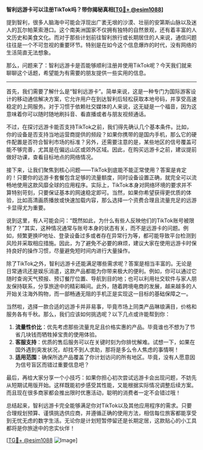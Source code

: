 **智利远游卡可以注册TikTok吗？带你揭秘真相[[TG💪+ @esim1088](https://t.me/s/esim1088)]**

提到智利，很多人脑海中可能会浮现出广袤无垠的沙漠、壮丽的安第斯山脉以及迷人的瓦尔帕莱索港口。这个南美洲国家不仅拥有独特的自然景观，还有着丰富的人文历史和美食文化。而对于那些计划前往智利旅行或长期居住的人来说，通信问题往往是一个不可忽视的重要环节。特别是在如今这个信息爆炸的时代，没有网络的生活简直无法想象。

那么，问题来了：智利远游卡是否能够顺利注册并使用TikTok呢？今天我们就来聊聊这个话题，希望能为有需要的朋友提供一些实用的信息。

---

首先，我们需要了解什么是“智利远游卡”。简单来说，这是一种专门为国际游客设计的移动通信解决方案，它允许用户在到达智利后轻松获取本地号码，并享受高速稳定的上网服务。对于习惯于依赖社交媒体的人来说，这无疑是一个福音，因为这意味着你可以随时随地刷抖音、看直播或者与朋友视频通话。

不过，在探讨远游卡能否支持TikTok之前，我们得先确认几个基本条件。比如，你的设备是否支持当地运营商提供的频段？如果你携带的是国内手机，那么它的硬件配置是否符合智利市场的标准？另外，还需要注意的是，某些地区的信号覆盖可能不够完善，尤其是在偏远山区或郊外区域。因此，在购买远游卡之前，建议提前做好功课，查看目标地点的网络情况。

接下来，让我们聚焦到核心问题——TikTok到底能不能正常使用？答案是肯定的！只要你的远游卡套餐包含足够的流量额度，同时设备设置正确，就完全可以流畅地使用这款风靡全球的应用程序。实际上，TikTok本身对网络环境的要求并不算特别苛刻，只要保证基本的网速稳定即可。当然，如果你希望获得更优质的体验，比如高清画质播放或快速加载内容，那么选择一个资费合理且流量充足的远游卡显得尤为重要。

说到这里，有人可能会问：“既然如此，为什么有些人反映他们的TikTok账号被限制了？”其实，这种情况通常与账号本身的状态有关，而不是远游卡的问题。例如，频繁更换IP地址、登录设备过多或者存在异常行为等，都可能导致平台检测到风险并采取相应措施。因此，为了避免不必要的麻烦，建议大家在使用远游卡时保持良好的操作习惯，尽量避免短时间内进行大量操作。

除了TikTok之外，智利远游卡还能满足哪些需求呢？答案是相当丰富的。无论是日常通讯还是娱乐消遣，这款产品都能为你带来极大的便利。例如，你可以通过它随时查询天气预报、预订餐厅位置、导航到目的地；也可以利用社交软件与家人朋友保持联系，分享旅途中的精彩瞬间。此外，随着跨境电商的发展，越来越多的人开始关注海外购物，而一部畅通无阻的手机正是实现这一目标的基础保障之一。

当然啦，选择一款合适的远游卡并非易事，毕竟市场上同类产品琳琅满目，价格和服务各有千秋。那么，我们应该如何挑选呢？以下几点或许能帮到你：

1. **流量性价比**：优先考虑那些流量充足且价格实惠的产品。毕竟谁也不想为了节省几块钱而牺牲掉宝贵的使用体验。
2. **客服支持**：优质的售后服务可以在关键时刻为你排忧解难。试想一下，如果在国外遇到突发状况，却找不到人求助，那将是多么令人焦虑的事情啊！
3. **适用范围**：确保所选产品覆盖了你计划访问的所有地区。毕竟，没有人愿意因为信号盲区而错过重要信息吧？

最后，再给大家分享一个小技巧：如果你担心初次尝试远游卡会出现问题，不妨先从短期试用版开始。这样既能初步感受其性能，又能根据实际情况调整后续方案。而且现在很多商家都会推出限时优惠活动，聪明的消费者一定不会错过哦！

总结起来，智利远游卡完全能够满足你对TikTok以及其他应用程序的需求。只要合理规划预算、谨慎挑选供应商，并遵循正确的使用方法，相信每位旅客都能享受到无忧无虑的数字生活。无论你是计划短暂停留还是长期定居，这款贴心的小工具都将是你旅途中的忠实伙伴！

[[TG💪+ @esim1088](https://t.me/s/esim1088) ![Image](https://i.postimg.cc/4NQfJmqS/Snipaste-2025-05-13-00-14-12.png)]
